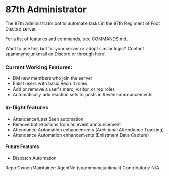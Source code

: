 # 87th Administrator
The 87th Administrator bot to automate tasks in the 87th Regiment of Foot Discord server.

For a list of features and commands, see COMMANDS.md.

Want to use this bot for your server or adopt similar logic? Contact spammymcjunkmail on Discord or through here!

### Current Working Features:
- DM new members who join the server
- Enlist users with basic Recruit roles
- Add or remove a user's merc, visitor, or rep roles
- Automatically add reaction sets to posts in #event-announcements

### In-flight features
- Attendance/Last Seen automation
- Remove bot reactions from an event announcement
- Attendance Automation enhancements (Additional Attendance Tracking)
- Attendance Automation enhancements (Enlistment Data Capture)

#### Future Features
- Dispatch Automation

Repo Owner/Maintainer: AgentNo (spammymcjunkmail)
Contributors: N/A
